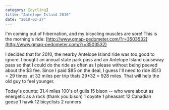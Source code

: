 ```yaml
---
category: [cycling]
title: "Antelope Island 2010"
date: "2010-02-27"
---
```


I'm coming out of hibernation, and my bicycling muscles are sore! This is the morning's ride: [http://www.gmap-pedometer.com/?r=3503532](http://www.gmap-pedometer.com/?r=3503532)

I decided that for 2010, the nearby Antelope Island ride was too good to ignore. I bought an annual state park pass and an Antelope Island causeway pass so that I could do the ride as often as I please without being peeved about the $3 fee. Since I paid $85 on the deal, I guess I'll need to ride 85/3 = 29 times. at 32 miles per trip thats 29\*32 = 928 miles. That will help the old guy to feel younger.

Today's counts: 31.4 miles 100's of gulls 15 bison -- who were about as energetic as a rock (thank you bison) 1 coyote 1 pheasant 12 Canadian geese 1 hawk 12 bicyclists 2 runners
